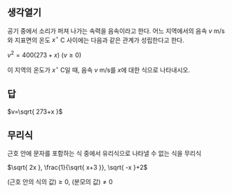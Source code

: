 
## 생각열기

공기 중에서 소리가 퍼져 나가는 속력을 음속이라고 한다. 어느 지역에서의 음속 $v$ m/s와 지표면의 온도 $x ^\circ$ C 사이에는 다음과 같은 관계가 성립한다고 한다. 

$v^2=400(273+x)\ (v\geq 0)$

이 지역의 온도가 $x^\circ$ C일 때, 음속 $v$ m/s를 $x$에 대한 식으로 나타내시오. 

## 답

$v=\sqrt{ 273+x }$

## 무리식

근호 안에 문자를 포함하는 식 중에서 유리식으로 나타낼 수 없는 식을 무리식

$\sqrt{ 2x }, \frac{1}{\sqrt{ x+3 }}, \sqrt{ -x }+2$

(근호 안의 식의 값)$\geq{0}$, (분모의 값)$\neq{0}$

